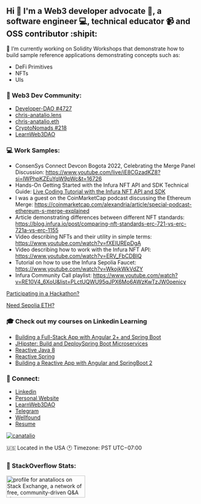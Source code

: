 ## Hi 👋 I'm a Web3 developer advocate 🌈, a software engineer 💻, technical educator 📹 and OSS contributor :shipit: 
🔭 I’m currently working on Solidity Workshops that demonstrate how to build sample reference applications demonstrating concepts such as:
- DeFi Primitives
- NFTs
- UIs

### 💌 Web3 Dev Community:
- [Developer-DAO #4727](https://opensea.io/assets/ethereum/0x25ed58c027921e14d86380ea2646e3a1b5c55a8b/4727)
- [chris-anatalio.lens](https://www.lensfrens.xyz/chris-anatalio.lens)
- [chris-anatalio.eth](https://app.poap.xyz/scan/0x8e61a42dabda412be211faa16d9414506935c9cc)
- [CryptoNomads #218](https://opensea.io/assets/ethereum/0x951416cb5a9c5379ae696acb07cb8e25aefad370/218)
- [LearnWeb3DAO](https://learnweb3.io/u/chris-anatalio.eth)

### 💻 Work Samples:
- ConsenSys Connect Devcon Bogota 2022, Celebrating the Merge Panel Discussion: https://www.youtube.com/live/iE8CGzadKZ8?si=IWPhpKZEuYqW9pWc&t=16726
- Hands-On Getting Started with the Infura NFT API and SDK Technical Guide:  [Live Coding Tutorial with the Infura NFT API and SDK](https://www.youtube.com/watch?v=FrR9bF6S_fg)
- I was a guest on the CoinMarketCap podcast discussing the Ethereum Merge: https://coinmarketcap.com/alexandria/article/special-podcast-ethereum-s-merge-explained
- Article demonstrating differences between different NFT standards: https://blog.infura.io/post/comparing-nft-standards-erc-721-vs-erc-721a-vs-erc-1155
- Video describing NFTs and their utility in simple terms: https://www.youtube.com/watch?v=fXEIUREpDgA
- Video describing how to work with the Infura NFT API: https://www.youtube.com/watch?v=ERV_FbCDBIQ
- Tutorial on how to use the Infura Sepolia Faucet:  https://www.youtube.com/watch?v=WkojkWkVdZY
- Infura Community Call playlist:  https://www.youtube.com/watch?v=RE10V4_6XoU&list=PLctUQWU95qJPX6Mo6AWzKwTzJW0oenicy

[Participating in a Hackathon?](https://consensys.net/developers/ultimate-hackathon-survival-guide/)

[Need Sepolia ETH?](https://www.infura.io/faucet/sepolia)

### 🎓 Check out my courses on Linkedin Learning
 - [Building a Full-Stack App with Angular 2+ and
   Spring Boot](https://linkedin-learning.pxf.io/building-a-full-stack-app-with-angular-2-plus-and-spring-boot)
 - [JHipster: Build and DeploySpring Boot
   Microservices](https://linkedin-learning.pxf.io/jhipster-build-and-deploy-spring-boot-microservices)
 - [Reactive Java 8](https://linkedin-learning.pxf.io/reactive-java-8)
 - [Reactive Spring](https://linkedin-learning.pxf.io/19QKz)
 - [Building a Reactive App with Angular and SpringBoot 2](https://linkedin-learning.pxf.io/full-stack-reactive-app-java-spring-angular)

### 📢 Connect:
- [Linkedin](https://www.linkedin.com/in/anataliocs/)
- [Personal Website](https://chris-anatalio.dev/)
- [LearnWeb3DAO](https://learnweb3.io/u/chris-anatalio.eth)
- [Telegram](https://t.me/anataliocs/)
- [Wellfound](https://wellfound.com/u/canatalio)
- [Resume](https://drive.google.com/file/d/18OZwr5tm1e3yjUir_q7hqNzlA6xDNjki/view?usp=sharing)

<a href="https://twitter.com/CAnatalio">
 <img src="https://img.shields.io/twitter/follow/canatalio?logo=twitter&style=for-the-badge" alt="canatalio" />
</a>

🇺🇸 Located in the USA
🕐 Timezone: PST UTC−07:00

### 🎉 StackOverflow Stats:

<a href="https://stackexchange.com/users/267167"><img src="https://stackexchange.com/users/flair/267167.png" width="208" height="58" alt="profile for anataliocs on Stack Exchange, a network of free, community-driven Q&amp;A sites" title="profile for anataliocs on Stack Exchange, a network of free, community-driven Q&amp;A sites"></a>
